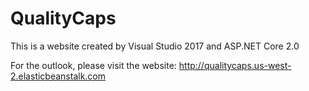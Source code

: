 # QualityCaps
This is a website created by Visual Studio 2017 and ASP.NET Core 2.0

For the outlook, please visit the website: http://qualitycaps.us-west-2.elasticbeanstalk.com

